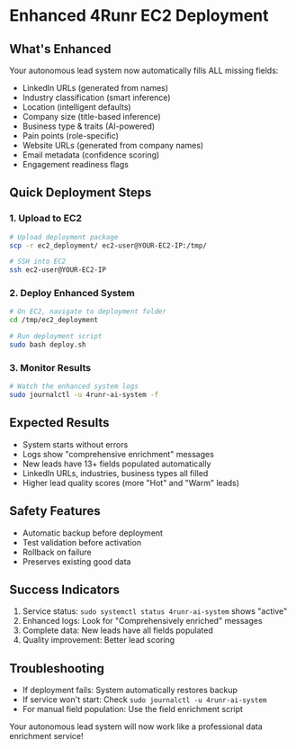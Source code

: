 # Enhanced 4Runr EC2 Deployment

## What's Enhanced
Your autonomous lead system now automatically fills ALL missing fields:

- LinkedIn URLs (generated from names)
- Industry classification (smart inference)
- Location (intelligent defaults)
- Company size (title-based inference)
- Business type & traits (AI-powered)
- Pain points (role-specific)
- Website URLs (generated from company names)
- Email metadata (confidence scoring)
- Engagement readiness flags

## Quick Deployment Steps

### 1. Upload to EC2
```bash
# Upload deployment package
scp -r ec2_deployment/ ec2-user@YOUR-EC2-IP:/tmp/

# SSH into EC2
ssh ec2-user@YOUR-EC2-IP
```

### 2. Deploy Enhanced System
```bash
# On EC2, navigate to deployment folder
cd /tmp/ec2_deployment

# Run deployment script
sudo bash deploy.sh
```

### 3. Monitor Results
```bash
# Watch the enhanced system logs
sudo journalctl -u 4runr-ai-system -f
```

## Expected Results
- System starts without errors
- Logs show "comprehensive enrichment" messages
- New leads have 13+ fields populated automatically
- LinkedIn URLs, industries, business types all filled
- Higher lead quality scores (more "Hot" and "Warm" leads)

## Safety Features
- Automatic backup before deployment
- Test validation before activation
- Rollback on failure
- Preserves existing good data

## Success Indicators
1. Service status: `sudo systemctl status 4runr-ai-system` shows "active"
2. Enhanced logs: Look for "Comprehensively enriched" messages
3. Complete data: New leads have all fields populated
4. Quality improvement: Better lead scoring

## Troubleshooting
- If deployment fails: System automatically restores backup
- If service won't start: Check `sudo journalctl -u 4runr-ai-system`
- For manual field population: Use the field enrichment script

Your autonomous lead system will now work like a professional data enrichment service!
